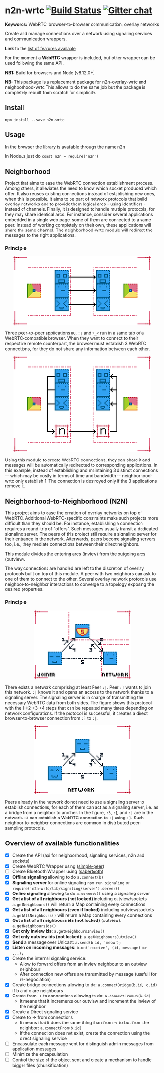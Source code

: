 # n2n-wrtc [![Build Status](https://travis-ci.com/RAN3D/n2n-wrtc.svg?branch=master)](https://travis-ci.com/RAN3D/n2n-wrtc) [![Gitter chat](https://badges.gitter.im/gitterHQ/gitter.png)](https://gitter.im/ran3d/n2n-wrtc)

**Keywords:** WebRTC, browser-to-browser communication, overlay networks

Create and manage connections over a network using signaling services and communication wrappers.

 **Link** to the [list of features available](#features)

For the moment a **WebRTC** wrapper is included, but other wrapper can be used following the same API.

**NB1:** Build for browsers and Node (v8.12.0+)

**NB:** This package is a replacement package for n2n-overlay-wrtc and neighborhood-wrtc
This allows to do the same job but the package is completely rebuilt from scratch for simplicity.

## Install

```
npm install --save n2n-wrtc
```

## Usage

In the browser the library is available through the name n2n

In NodeJs just do `const n2n = require('n2n')`

## Neighborhood

Project that aims to ease the WebRTC connection establishment process. Among others, it alleviates the need to know which socket produced which offer. It also reuses existing connections instead of establishing new ones, when this is possible. It aims to be part of network protocols that build overlay networks and to provide them logical arcs - using identifiers - instead of channels. Finally, it is designed to handle multiple protocols, for they may share identical arcs. For instance, consider several applications embedded in a single web page, some of them are connected to a same peer. Instead of working completely on their own, these applications will share the same channel. The neighborhood-wrtc module will redirect the messages to the right applications.

### Principle

<p align="center">
<img src='./assets/img/notsharing.png#center' />
</p>

Three peer-to-peer applications ```8O```, ```:|``` and ```>_<``` run in a same
tab of a WebRTC-compatible browser. When they want to connect to their
respective remote counterpart, the browser must establish 3 WebRTC connections,
for they do not share any information between each other.

<p align="center">
<img src='./assets/img/sharing.png#center' />
</p>


Using this module to create WebRTC connections, they can share it and messages
will be automatically redirected to corresponding applications. In this example,
instead of establishing and maintaining 3 distinct connections -- which may be
costly in terms of time and bandwidth -- neighborhood-wrtc only establish 1. The
connection is destroyed only if the 3 applications remove it.

## Neighborhood-to-Neighborhood (N2N)

This project aims to ease the creation of overlay networks on top of WebRTC. Additional WebRTC-specific constraints make such projects more difficult than they should be. For instance, establishing a connection requires a round-trip of "offers". Such messages usually transit a dedicated signaling server. The peers of this project still require a signaling server for their entrance in the network. Afterwards, peers become signaling servers too, i.e., they mediate connections between their direct neighbors.

This module divides the entering arcs (inview) from the outgoing arcs (outview).

The way connections are handled are left to the discretion of overlay protocols built on top of this module. A peer with two neighbors can ask to one of them to connect to the other. Several overlay network protocols use neighbor-to-neighbor interactions to converge to a topology exposing the desired properties.

### Principle

<p align="center">
<img src='./assets/img/signal.png#center' />
</p>

There exists a network comprising at least Peer ```:|```. Peer ```:]``` wants to
join this network. ```:|``` knows it and opens an access to the network thanks
to a signaling server. The signaling server is in charge of transmitting the
necessary WebRTC data from both sides. The figure shows this protocol with the
1->2->3->4 steps that can be repeated many times depending on network
configurations. If the protocol is successful, it creates a direct
browser-to-browser connection from ```:]``` to ```:|```.

<p align="center">
<img  src='./assets/img/bridge.png#center' />
</p>

Peers already in the network do not need to use a signaling server to establish
connections, for each of them can act as a signaling server, i.e. as a bridge
from a neighbor to another. In the figure, `:3`, `:]`, and `:|` are
in the network. `:3` can establish a WebRTC connection to `:|` using
`:]`. Such neighbor-to-neighbor connections are common in distributed
peer-sampling protocols.

## Overview of available functionalities <a name='features'></a>
- [x] Create the API (api for neighborhood, signaling services, n2n and sockets)
- [x] Create WebRTC Wrapper using ([simple-peer](https://github.com/feross/simple-peer))
- [ ] Create Bluetooth Wrapper using ([sabertooth](http://sabertooth-io.github.io/))
- [x] **Offline signaling** allowing to do `a.connect(b)`
- [x] **Signaling server** for online signaling `npm run signaling` or `require('n2n-wrtc/lib/signaling/server').server()`
- [x] **Online signaling** allowing to do `a.connect()` using a signaling server
- [x] **Get a list of all neighbours (not locked)** including outview/sockets `a.getNeighbours()` will return a Map containing every connections
- [x] **Get a list of all neighbours (even if locked)** including outview/sockets `a.getAllNeighbours()` will return a Map containing every connections
- [x] **Get a list of all neighbours ids (not locked)** (outview): `a.getNeighboursIds()`
- [x] **Get only inview ids**: `a.getNeighboursInview()`
- [x] **Get only outview ids (not locked)**: `a.getNeighboursOutview()`
- [x] **Send** a message over Unicast:  `a.send(b.id, 'meow');`
- [x] **Listen on incoming messages**: `b.on('receive', (id, message) => ...);`
- [x] Create the internal signaling service:
  - Allow to forward offers from an inview neighbour to an outview neighbour
  - After connection new offers are transmitted by message (usefull for re-negociation)
- [x] Create bridge connections allowing to do: `a.connectBridge(b.id, c.id)` if b and c are neighbours
- [x] Create from -> to connections allowing to do: `a.connectFromUs(b.id)`
  - It means that it increments our outview and increment the inview of the neighbor
- [x] Create a Direct signaling service
- [x] Create to -> from connections
  - It means that it does the same thing than from -> to but from the neighbor: `a.connectFrom(b.id)`
  - If the connection does not exist, create the connection using the direct signaling service
- [ ] Encapsulate each message sent for distinguish admin messages from application messages
- [ ] Minimize the encapsulation
- [ ] Control the size of the object sent and create a mechanism to handle bigger files (chunkification)
